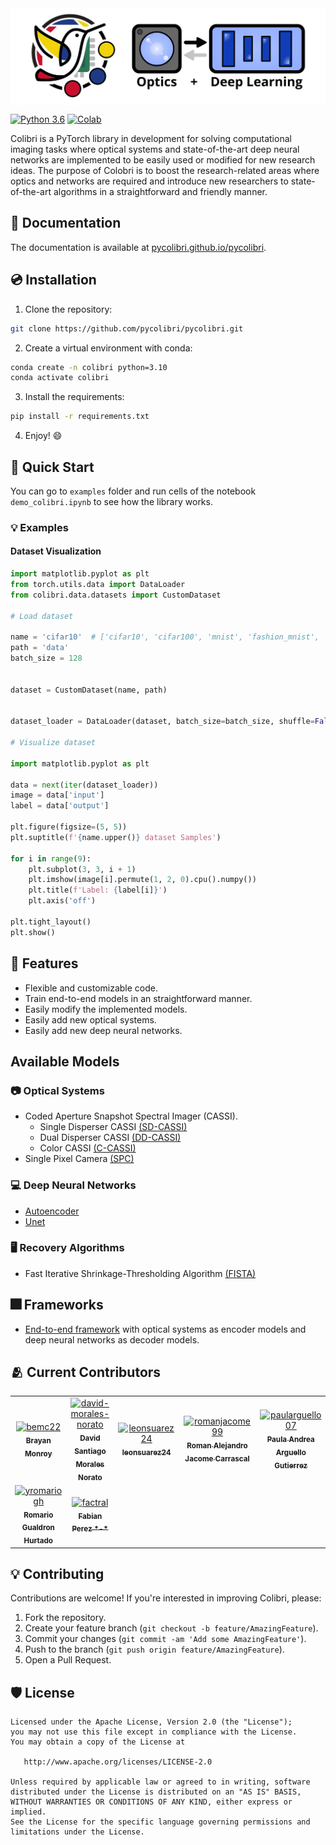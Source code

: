 ﻿<div style="display:flex;">
  <img src="docs/source/figures/colibri-banner.svg" alt="colibri-banner-full" style="width:100%;margin-left:auto;marging-right:auto;">
</div>

[![Python 3.6](https://img.shields.io/badge/python-3.10-blue.svg)](https://www.python.org/downloads/release/python-3100/)
[![Colab](https://colab.research.google.com/assets/colab-badge.svg)](https://colab.research.google.com/github/pycolibri/pycolibri/blob/main/main.ipynb)

Colibri is a PyTorch library in development for solving computational imaging tasks where optical systems and
state-of-the-art deep neural networks are implemented to be easily used or modified for new research ideas. The purpose
of Colobri is to boost the research-related areas where optics and networks are required and introduce new researchers
to state-of-the-art algorithms in a straightforward and friendly manner.

## 📑 Documentation

The documentation is available at [pycolibri.github.io/pycolibri](https://pycolibri.github.io/pycolibri/).

## 💿 Installation

1. Clone the repository:

```bash
git clone https://github.com/pycolibri/pycolibri.git
```

2. Create a virtual environment with conda:

```bash
conda create -n colibri python=3.10
conda activate colibri
```

3. Install the requirements:

```bash
pip install -r requirements.txt
```

4. Enjoy! 😄

## 🚀 Quick Start

You can go to ``examples`` folder and run cells of the notebook ``demo_colibri.ipynb`` to see how the library works.

### 💡 Examples

#### Dataset Visualization

```python
import matplotlib.pyplot as plt
from torch.utils.data import DataLoader
from colibri.data.datasets import CustomDataset

# Load dataset

name = 'cifar10'  # ['cifar10', 'cifar100', 'mnist', 'fashion_mnist', 'cave']
path = 'data'
batch_size = 128


dataset = CustomDataset(name, path)


dataset_loader = DataLoader(dataset, batch_size=batch_size, shuffle=False, num_workers=0)

# Visualize dataset

import matplotlib.pyplot as plt

data = next(iter(dataset_loader))
image = data['input']
label = data['output']

plt.figure(figsize=(5, 5))
plt.suptitle(f'{name.upper()} dataset Samples')

for i in range(9):
    plt.subplot(3, 3, i + 1)
    plt.imshow(image[i].permute(1, 2, 0).cpu().numpy())
    plt.title(f'Label: {label[i]}')
    plt.axis('off')

plt.tight_layout()
plt.show()

```

## 🧰 Features

- Flexible and customizable code.
- Train end-to-end models in an straightforward manner.
- Easily modify the implemented models.
- Easily add new optical systems.
- Easily add new deep neural networks.

## Available Models

### 📷 Optical Systems

- Coded Aperture Snapshot Spectral Imager (CASSI).
    - Single Disperser CASSI [(SD-CASSI)](https://pycolibri.github.io/pycolibri/stubs/colibri.optics.cassi.SD_CASSI.html#colibri.optics.cassi.SD_CASSI)
    - Dual Disperser CASSI [(DD-CASSI)](https://pycolibri.github.io/pycolibri/stubs/colibri.optics.cassi.DD_CASSI.html)
    - Color CASSI [(C-CASSI)](https://pycolibri.github.io/pycolibri/stubs/colibri.optics.cassi.C_CASSI.html)
- Single Pixel Camera [(SPC)](https://pycolibri.github.io/pycolibri/stubs/colibri.optics.spc.SPC.html)

### 💻️ Deep Neural Networks

- [Autoencoder](https://pycolibri.github.io/pycolibri/models.html)
- [Unet](https://pycolibri.github.io/pycolibri/models.html)

### 🖥 Recovery Algorithms

- Fast Iterative Shrinkage-Thresholding Algorithm [(FISTA)](https://pycolibri.github.io/pycolibri/recovery.html)

## 🎆 Frameworks

- [End-to-end framework](https://pycolibri.github.io/pycolibri/architectures.html) with optical systems as encoder models and deep neural networks as decoder models.

## 🫂 Current Contributors

<!-- readme: bemc22,David-Morales-Norato,leonsuarez24,romanjacome99,paularguello07,Enmartz,yromariogh,Factral -start -->
<table>
	<tbody>
		<tr>
            <td align="center">
                <a href="https://github.com/bemc22">
                    <img src="https://avatars.githubusercontent.com/u/27647840?v=4" width="100;" alt="bemc22"/>
                    <br />
                    <sub><b>Brayan Monroy</b></sub>
                </a>
            </td>
            <td align="center">
                <a href="https://github.com/david-morales-norato">
                    <img src="https://avatars.githubusercontent.com/u/46037413?v=4" width="100;" alt="david-morales-norato"/>
                    <br />
                    <sub><b>David Santiago Morales Norato</b></sub>
                </a>
            </td>
            <td align="center">
                <a href="https://github.com/leonsuarez24">
                    <img src="https://avatars.githubusercontent.com/u/138550157?v=4" width="100;" alt="leonsuarez24"/>
                    <br />
                    <sub><b>leonsuarez24</b></sub>
                </a>
            </td>
            <td align="center">
                <a href="https://github.com/romanjacome99">
                    <img src="https://avatars.githubusercontent.com/u/18606737?v=4" width="100;" alt="romanjacome99"/>
                    <br />
                    <sub><b>Roman Alejandro Jacome Carrascal</b></sub>
                </a>
            </td>
            <td align="center">
                <a href="https://github.com/paularguello07">
                    <img src="https://avatars.githubusercontent.com/u/68118520?v=4" width="100;" alt="paularguello07"/>
                    <br />
                    <sub><b>Paula Andrea Arguello Gutierrez</b></sub>
                </a>
            </td>
            <td align="center">
                <a href="https://github.com/enmartz">
                    <img src="https://avatars.githubusercontent.com/u/58752635?v=4" width="100;" alt="enmartz"/>
                    <br />
                    <sub><b>Emmanuel Martínez</b></sub>
                </a>
            </td>
		</tr>
		<tr>
            <td align="center">
                <a href="https://github.com/yromariogh">
                    <img src="https://avatars.githubusercontent.com/u/64557285?v=4" width="100;" alt="yromariogh"/>
                    <br />
                    <sub><b>Romario Gualdron Hurtado</b></sub>
                </a>
            </td>
            <td align="center">
                <a href="https://github.com/factral">
                    <img src="https://avatars.githubusercontent.com/u/74687828?v=4" width="100;" alt="factral"/>
                    <br />
                    <sub><b>Fabian Perez *-*</b></sub>
                </a>
            </td>
		</tr>
	<tbody>
</table>
<!-- readme: bemc22,David-Morales-Norato,leonsuarez24,romanjacome99,paularguello07,Enmartz,yromariogh,Factral -end -->


## 💡 Contributing

Contributions are welcome! If you're interested in improving Colibri, please:

1. Fork the repository.
2. Create your feature branch (``git checkout -b feature/AmazingFeature``).
3. Commit your changes (``git commit -am 'Add some AmazingFeature'``).
4. Push to the branch (``git push origin feature/AmazingFeature``).
5. Open a Pull Request.

## 🛡️ License

```
Licensed under the Apache License, Version 2.0 (the "License");
you may not use this file except in compliance with the License.
You may obtain a copy of the License at

   http://www.apache.org/licenses/LICENSE-2.0

Unless required by applicable law or agreed to in writing, software
distributed under the License is distributed on an "AS IS" BASIS,
WITHOUT WARRANTIES OR CONDITIONS OF ANY KIND, either express or implied.
See the License for the specific language governing permissions and
limitations under the License.
```
